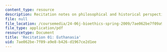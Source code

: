 ```yaml
---
content_type: resource
description: Recitation notes on philosophical and historical perspectives on euthanasia.
file: null
file_location: /coursemedia/24-06j-bioethics-spring-2009/7ae062be7f09a9e8b426d1967ce2d1ee_MIT24_06Js09_rec01.pdf
file_type: application/pdf
resourcetype: Document
title: 'Recitation 01: Euthanasia'
uid: 7ae062be-7f09-a9e8-b426-d1967ce2d1ee
---
```

